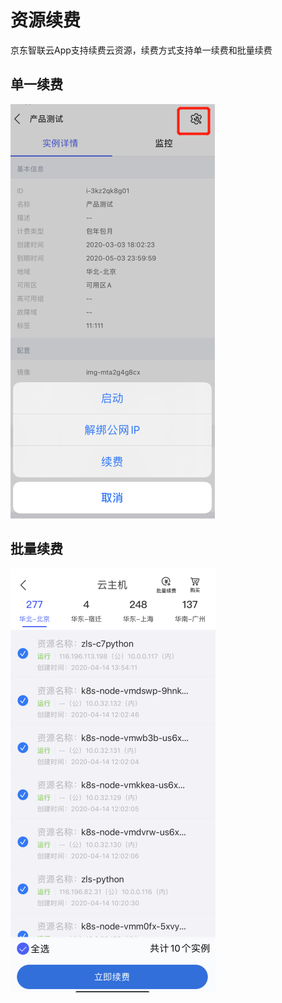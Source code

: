 # 资源续费
京东智联云App支持续费云资源，续费方式支持单一续费和批量续费

## 单一续费
![](../../../../image/JdcloudApp/单一续费.png)

## 批量续费
![](../../../../image/JdcloudApp/批量续费.png)
